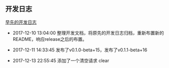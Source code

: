 ## 开发日志

[早先的开发日志](https://github.com/ZhuBrocadeSoar/callme/blob/master/docs/README.old.md)

+ 2017-12-10 13:04:00 整理开发文档，将原先的开发日志归档，重新布置新的README，响应release之后的布置。

+ 2017-12-11 14:33:45 发布了v0.1.0-beta+15，发布了v0.1.1-beta+16

+ 2017-12-13 22:55:45 添加了一个清空请求 clear